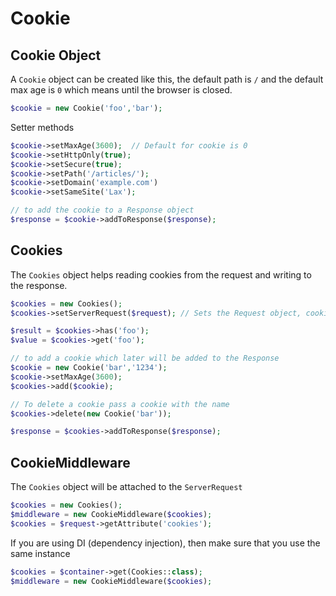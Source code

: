# Cookie


## Cookie Object

A `Cookie` object can be created like this, the default path is `/` and the default max age is `0` which means until the browser is closed.

```php
$cookie = new Cookie('foo','bar');
```

Setter methods

```php
$cookie->setMaxAge(3600);  // Default for cookie is 0
$cookie->setHttpOnly(true);
$cookie->setSecure(true);
$cookie->setPath('/articles/'); 
$cookie->setDomain('example.com')
$cookie->setSameSite('Lax');

// to add the cookie to a Response object
$response = $cookie->addToResponse($response);
```

## Cookies

The `Cookies` object helps reading cookies from the request and writing to the response.

```php
$cookies = new Cookies();
$cookies->setServerRequest($request); // Sets the Request object, cookies will be read from here

$result = $cookies->has('foo');
$value = $cookies->get('foo');

// to add a cookie which later will be added to the Response
$cookie = new Cookie('bar','1234');
$cookie->setMaxAge(3600);
$cookies->add($cookie);

// To delete a cookie pass a cookie with the name
$cookies->delete(new Cookie('bar')); 

$response = $cookies->addToResponse($response);
```

## CookieMiddleware

The `Cookies` object will be attached to the `ServerRequest`

```php
$cookies = new Cookies();
$middleware = new CookieMiddleware($cookies);
$cookies = $request->getAttribute('cookies');
```

If you are using DI (dependency injection), then make sure that you use the same instance

```php
$cookies = $container->get(Cookies::class);
$middleware = new CookieMiddleware($cookies);
```